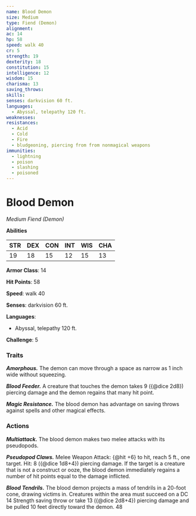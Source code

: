 ```yaml
---
name: Blood Demon
size: Medium
type: Fiend (Demon)
alignment: 
ac: 14
hp: 58
speed: walk 40
cr: 5
strength: 19
dexterity: 18
constitution: 15
intelligence: 12
wisdom: 15
charisma: 13
saving_throws:
skills:
senses: darkvision 60 ft.
languages:
  - Abyssal, telepathy 120 ft.
weaknesses:
resistances:
  - Acid
  - Cold
  - Fire
  - bludgeoning, piercing from from nonmagical weapons
immunities:
  - lightning
  - poison
  - slashing
  - poisoned
---
```


# Blood Demon

*Medium Fiend (Demon)*

**Abilities**

| STR | DEX | CON | INT | WIS | CHA |
| --- | --- | --- | --- | --- | --- |
| 19 | 18 | 15 | 12 | 15 | 13 |

**Armor Class**: 14

**Hit Points**: 58

**Speed**: walk 40

**Senses**: darkvision 60 ft.

**Languages**:
  - Abyssal, telepathy 120 ft.

**Challenge**: 5

### Traits
***Amorphous.*** The demon can move through a space as narrow as 1 inch wide without squeezing.

***Blood Feeder.*** A creature that touches the demon takes 9 ({@dice 2d8}) piercing damage and the demon regains that many hit point.

***Magic Resistance.*** The blood demon has advantage on saving throws against spells and other magical effects.

### Actions
***Multiattack.*** The blood demon makes two melee attacks with its pseudopods.

***Pseudopod Claws.*** Melee Weapon Attack: {@hit +6} to hit, reach 5 ft., one target. Hit: 8 ({@dice 1d8+4}) piercing damage. If the target is a creature that is not a construct or ooze, the blood demon immediately regains a number of hit points equal to the damage inflicted.

***Blood Tendrils.*** The blood demon projects a mass of tendrils in a 20-foot cone, drawing victims in. Creatures within the area must succeed on a DC 14 Strength saving throw or take 13 ({@dice 2d8+4}) piercing damage and be pulled 10 feet directly toward the demon. 48

